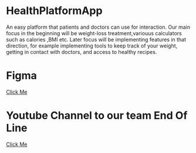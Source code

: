 # HealthPlatformApp

An easy platform that patients and doctors can use for interaction. Our main focus in the beginning will be weight-loss treatment,variouus calculators such as calories ,BMI etc. Later focus will be implementing features in that direction, for example implementing tools to keep track of your weight, getting in contact with doctors, and access to healthy recipes.

# Figma
[Click Me](https://www.figma.com/proto/1w1iYVHI3pOfH3n7X6Avcd/Health-Platform?page-id=0%3A1&type=design&node-id=19-2&viewport=1362%2C752%2C0.65&scaling=min-zoom&mode=design)

# Youtube Channel to our team End Of Line
[Click Me](https://www.youtube.com/@endoflineteamSalt)
